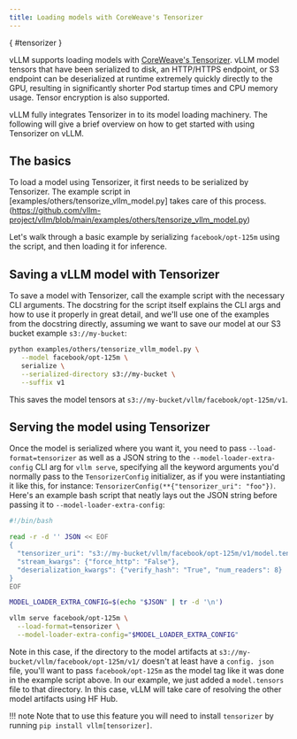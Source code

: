 ```yaml
---
title: Loading models with CoreWeave's Tensorizer
---
```

[](){ #tensorizer }

vLLM supports loading models with [CoreWeave's Tensorizer](https://docs.coreweave.com/coreweave-machine-learning-and-ai/inference/tensorizer).
vLLM model tensors that have been serialized to disk, an HTTP/HTTPS endpoint, or S3 endpoint can be deserialized
at runtime extremely quickly directly to the GPU, resulting in significantly
shorter Pod startup times and CPU memory usage. Tensor encryption is also supported.

vLLM fully integrates Tensorizer in to its model loading machinery. The 
following will give a brief overview on how to get started with using 
Tensorizer on vLLM.

## The basics
To load a model using Tensorizer, it first needs to be serialized by Tensorizer.
The example script in [examples/others/tensorize_vllm_model.py] takes care of 
this process.
(https://github.com/vllm-project/vllm/blob/main/examples/others/tensorize_vllm_model.py)

Let's walk through a basic example by serializing `facebook/opt-125m` using the
script, and then loading it for inference.

## Saving a vLLM model with Tensorizer
To save a model with Tensorizer, call the example script with the necessary
CLI arguments. The docstring for the script itself explains the CLI args
and how to use it properly in great detail, and we'll use one of the 
examples from the docstring directly, assuming we want to save our model at 
our S3 bucket example `s3://my-bucket`:

```bash
python examples/others/tensorize_vllm_model.py \
   --model facebook/opt-125m \
   serialize \
   --serialized-directory s3://my-bucket \
   --suffix v1
```

This saves the model tensors at `s3://my-bucket/vllm/facebook/opt-125m/v1`.

## Serving the model using Tensorizer
Once the model is serialized where you want it, you need to pass
`--load-format=tensorizer` as well as a JSON string to the 
`--model-loader-extra-config` CLI arg for `vllm serve`, specifying 
all the keyword arguments you'd normally pass to the `TensorizerConfig` 
initializer, as if you were instantiating it like this, for instance: 
`TensorizerConfig(**{"tensorizer_uri": "foo"})`. Here's an example bash 
script that neatly lays out the JSON string before passing it to 
`--model-loader-extra-config`:

```bash
#!/bin/bash

read -r -d '' JSON << EOF
{
  "tensorizer_uri": "s3://my-bucket/vllm/facebook/opt-125m/v1/model.tensors",
  "stream_kwargs": {"force_http": "False"},
  "deserialization_kwargs": {"verify_hash": "True", "num_readers": 8}
}
EOF

MODEL_LOADER_EXTRA_CONFIG=$(echo "$JSON" | tr -d '\n')

vllm serve facebook/opt-125m \
  --load-format=tensorizer \
  --model-loader-extra-config="$MODEL_LOADER_EXTRA_CONFIG"
```

Note in this case, if the directory to the model artifacts at 
`s3://my-bucket/vllm/facebook/opt-125m/v1/` doesn't at least have a `config.
json` file, you'll want to pass `facebook/opt-125m` as the model tag like 
it was done in the example script above. In our example, we just added a 
`model.tensors` file to that directory. In this case, vLLM will take care of 
resolving the other model artifacts using HF Hub.

!!! note
    Note that to use this feature you will need to install `tensorizer` by running `pip install vllm[tensorizer]`.
